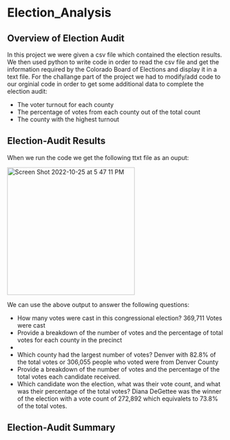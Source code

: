 # Election_Analysis

## Overview of Election Audit 
In this project we were given a csv file which contained the election results. We then used python to write code in order to read the csv file and get the information required by the Colorado Board of Elections and display it in a text file. For the challange part of the project we had to modify/add code to our orginial code in order to get some additional data to complete the election audit:
- The voter turnout for each county
- The percentage of votes from each county out of the total count
- The county with the highest turnout

## Election-Audit Results

When we run the code we get the following ttxt file as an ouput:

<img width="296" alt="Screen Shot 2022-10-25 at 5 47 11 PM" src="https://user-images.githubusercontent.com/44278585/197888572-a3f92116-4f16-4a04-9b34-c2e71a9d402a.png">


We can use the above output to answer the following questions:
- How many votes were cast in this congressional election?
  369,711 Votes were cast
- Provide a breakdown of the number of votes and the percentage of total votes for each county in the precinct
-
- Which county had the largest number of votes?
  Denver with 82.8% of the total votes or 306,055 people who voted were from Denver County
- Provide a breakdown of the number of votes and the percentage of the total votes each candidate received.
- Which candidate won the election, what was their vote count, and what was their percentage of the total votes?
Diana DeGettee was the winner of the election with a vote count of 272,892 which equivalets to 73.8% of the total votes.

## Election-Audit Summary
